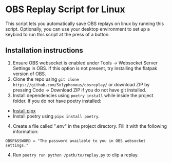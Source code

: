 # OBS Replay Script for Linux
This script lets you automatically save OBS replays on linux by running this script. Optionally, you can use your desktop environment to set up a keybind to run this script at the press of a button.

## Installation instructions
1. Ensure OBS websocket is enabled under Tools -> Websocket Server Settings in OBS. If this option is not present, try installing the flatpak version of OBS.
2. Clone the repo using `git clone https://github.com/Solyphonous/obsreplay/` or download ZIP by pressing Code -> Download ZIP if you do not have git installed.
3. Install dependencies using `poetry install` while inside the project folder. If you do not have poetry installed:
* [Install pipx](https://pipx.pypa.io/stable/installation/)
* Install poetry using `pipx install poetry`.
4. Create a file called ".env" in the project directory. Fill it with the following information:
```
OBSPASSWORD = "The password available to you in OBS websocket settings."
```
4. Run `poetry run python /path/to/replay.py` to clip a replay.